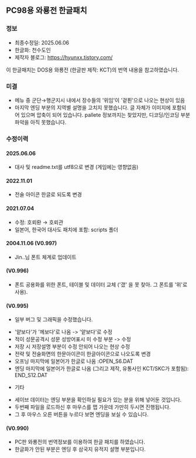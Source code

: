 ## PC98용 와룡전 한글패치
### 정보
* 최종수정일: 2025.06.06
* 한글화: 천수도인
* 제작자 블로그: https://hyunxx.tistory.com/

이 한글패치는 DOS용 와룡전 (한글판 제작: KCT)의 번역 내용을 참고하였습니다.

### 미결
* 메뉴 중 군단→행군지시 내에서 장수들의 '위임'이 '겉푄'으로 나오는 현상이 있음
* 마지막 엔딩 부분의 지역별 설명을 고치지 못했습니다. 글 자체가 이미지에 포함되어 있으며 압축이 되어 있습니다. pallete 정보까지는 찾았지만, 디코딩/인코딩 부분 파악을 아직 못했습니다.


### 수정이력
#### 2025.06.06
* 대사 및 readme.txt를 utf8으로 변경 (게임에는 영향없음)
#### 2022.11.01
* 전술 아이콘 한글로 되도록 변경
#### 2021.07.04
* 수정: 호뢰롼 → 호뢰관
* 일본어, 한국어 대사도 패치에 포함: scripts 폴더
#### 2004.11.06 (V0.997)
* Jin..님 폰트 체계로 업데이트
#### (V0.996)
* 폰트 공용화를 위한 폰트, 테이블 및 데이터 교체 ('갰' 을 못 찾아. 그 폰트를 '위'로사용).
#### (V0.995)
* 일부 버그 및 그래픽을 수정했습니다.
+ '얕보다'가 '께보다'로 나옴 -> '얕보다'로 수정
+ 적이 성문공격시 성문 성방어표시 미 수정 부분 -> 수정
+ 저장 시 저장설명 부분이 수정 안되어 나오는 현상 수정
+ 전략 및 전술화면의 한문아이콘이 한글아이콘으로 나오도록 변경
+ 오프닝 마지막에 일본어가 한글로 나옴 :OPEN_S6.DAT
+ 엔딩 마지막에 일본어가 한글로 나옴 (그리고 제작, 유통사인 KCT/SKC가 포함됨): END_S12.DAT
* 기타
+ 세이브 데이터는 엔딩 부분을 확인하실 필요가 있는 분을 위해 넣어둔 것입니다.
+ 두번째 파일을 로드하신 후 마우스를 맵 가운데 가만히 두시면 진행됩니다.
+ 그 후 마우스 오른 버튼을 누르다 보면 엔딩을 보실 수 있습니다.
#### (V0.990)
* PC판 와룡전의 번역정보를 이용하여 한글 패치를 하였습니다.
* 한글화가 안된 부분은 엔딩 후 삼국지 유적지 설명 부분입니다.
